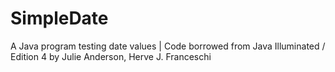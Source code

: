 # SimpleDate
A Java program testing date values | Code borrowed from Java Illuminated / Edition 4 by Julie Anderson, Herve J. Franceschi
